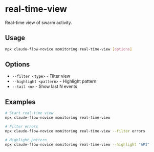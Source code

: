 # real-time-view

Real-time view of swarm activity.

## Usage
```bash
npx claude-flow-novice monitoring real-time-view [options]
```

## Options
- `--filter <type>` - Filter view
- `--highlight <pattern>` - Highlight pattern
- `--tail <n>` - Show last N events

## Examples
```bash
# Start real-time view
npx claude-flow-novice monitoring real-time-view

# Filter errors
npx claude-flow-novice monitoring real-time-view --filter errors

# Highlight pattern
npx claude-flow-novice monitoring real-time-view --highlight "API"
```
